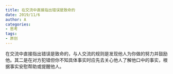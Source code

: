 ```yaml
---
title: 在交流中直接指出错误是致命的
date: 2019/11/6
author: A
categories:
- 思考
tags:
- 原创
---
```


在交流中直接指出错误是致命的，与人交流的规则是发现他人为你做的努力并鼓励他。其二是在对方犯错但你不知具体事实时应先去关心他人了解他口中的事实，根据事实安慰帮助或提醒他人。
